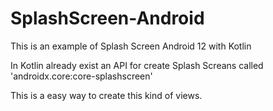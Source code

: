 # SplashScreen-Android
This is an example of Splash Screen Android 12 with Kotlin

In Kotlin already exist an API for create Splash Screans called 'androidx.core:core-splashscreen'

This is a easy way to create this kind of views. 



